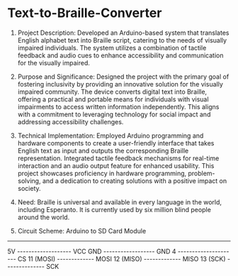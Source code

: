 # Text-to-Braille-Converter

1. Project Description:
   Developed an Arduino-based system that translates English alphabet text into Braille script, catering to the needs of visually impaired individuals. The system utilizes a combination of tactile feedback and audio cues to enhance accessibility and communication for the visually impaired.

2. Purpose and Significance:
   Designed the project with the primary goal of fostering inclusivity by providing an innovative solution for the visually impaired community. The device converts digital text into Braille, offering a practical and portable means for individuals with visual impairments to access written information independently. This aligns with a commitment to leveraging technology for social impact and addressing accessibility challenges.

3. Technical Implementation:
   Employed Arduino programming and hardware components to create a user-friendly interface that takes English text as input and outputs the corresponding Braille representation. Integrated tactile feedback mechanisms for real-time interaction and an audio output feature for enhanced usability. This project showcases proficiency in hardware programming, problem-solving, and a dedication to creating solutions with a positive impact on society.

4. Need:
   Braille is universal and available in every language in the world, including Esperanto. It is currently used by six million blind people around the world.

5. Circuit Scheme:
  Arduino       to         SD Card Module
  --------               ---------------
  5V ------------------- VCC
  GND ------------------ GND
  4 --------------------- CS
  11 (MOSI) ------------- MOSI
  12 (MISO) ------------- MISO
  13 (SCK) -------------- SCK
